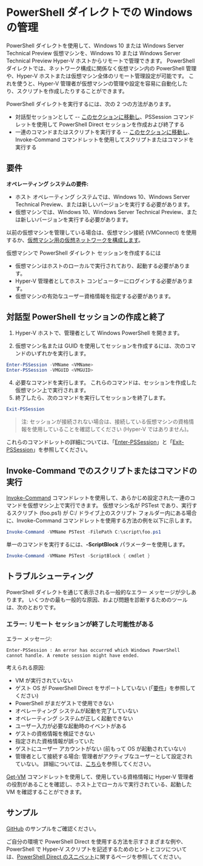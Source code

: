 # PowerShell ダイレクトでの Windows の管理

PowerShell ダイレクトを使用して、Windows 10 または Windows Server Technical Preview 仮想マシンを、Windows 10 または Windows Server Technical Preview Hyper-V ホストからリモートで管理できます。 PowerShell ダイレクトでは、ネットワーク構成に関係なく仮想マシン内の PowerShell 管理や、Hyper-V ホストまたは仮想マシン全体のリモート管理設定が可能です。 これを使うと、Hyper-V 管理者が仮想マシンの管理や設定を容易に自動化したり、スクリプトを作成したりすることができます。

PowerShell ダイレクトを実行するには、次の 2 つの方法があります。
* 対話型セッションとして -- [このセクションに移動し](vmsession.md#create-and-exit-an-interactive-powershell-session)、PSSession コマンドレットを使用して PowerShell Direct セッションを作成および終了する
* 一連のコマンドまたはスクリプトを実行する -- [このセクションに移動し](vmsession.md#run-a-script-or-command-with-invoke-command)、Invoke-Command コマンドレットを使用してスクリプトまたはコマンドを実行する


## 要件

**オペレーティング システムの要件:**
* ホスト オペレーティング システムでは、Windows 10、Windows Server Technical Preview、または新しいバージョンを実行する必要があります。
* 仮想マシンでは、Windows 10、Windows Server Technical Preview、または新しいバージョンを実行する必要があります。

以前の仮想マシンを管理している場合は、仮想マシン接続 (VMConnect) を使用するか、[仮想マシン用の仮想ネットワークを構成します](http://technet.microsoft.com/library/cc816585.aspx)。

仮想マシンで PowerShell ダイレクト セッションを作成するには
* 仮想マシンはホストのローカルで実行されており、起動する必要があります。
* Hyper-V 管理者としてホスト コンピューターにログインする必要があります。
* 仮想マシンの有効なユーザー資格情報を指定する必要があります。

## 対話型 PowerShell セッションの作成と終了

1. Hyper-V ホストで、管理者として Windows PowerShell を開きます。

3. 仮想マシン名または GUID を使用してセッションを作成するには、次のコマンドのいずれかを実行します。
``` PowerShell
Enter-PSSession -VMName <VMName>
Enter-PSSession -VMGUID <VMGUID>
```

4. 必要なコマンドを実行します。 これらのコマンドは、セッションを作成した仮想マシン上で実行されます。
5. 終了したら、次のコマンドを実行してセッションを終了します。
``` PowerShell
Exit-PSSession 
```

>注: セッションが接続されない場合は、接続している仮想マシンの資格情報を使用していることを確認してください (Hyper-V ではありません)。

これらのコマンドレットの詳細については、「[Enter-PSSession](http://technet.microsoft.com/library/hh849707.aspx)」と「[Exit-PSSession](http://technet.microsoft.com/library/hh849743.aspx)」を参照してください。

## Invoke-Command でのスクリプトまたはコマンドの実行

[Invoke-Command](http://technet.microsoft.com/library/hh849719.aspx) コマンドレットを使用して、あらかじめ設定された一連のコマンドを仮想マシン上で実行できます。 仮想マシン名が PSTest であり、実行するスクリプト (foo.ps1) が C:/ ドライブ上のスクリプト フォルダー内にある場合に、Invoke-Command コマンドレットを使用する方法の例を以下に示します。

 ``` PowerShell
 Invoke-Command -VMName PSTest -FilePath C:\script\foo.ps1 
 ```

単一のコマンドを実行するには、**-ScriptBlock** パラメーターを使用します。

 ``` PowerShell
 Invoke-Command -VMName PSTest -ScriptBlock { cmdlet } 
 ```

## トラブルシューティング

PowerShell ダイレクトを通じて表示される一般的なエラー メッセージが少しあります。 いくつかの最も一般的な原因、および問題を診断するためのツールは、次のとおりです。

### エラー: リモート セッションが終了した可能性がある

エラー メッセージ:
```
Enter-PSSession : An error has occurred which Windows PowerShell cannot handle. A remote session might have ended.
```

考えられる原因:
* VM が実行されていない
* ゲスト OS が PowerShell Direct をサポートしていない (「[要件](#Requirements)」を参照してください)
* PowerShell がまだゲストで使用できない
* オペレーティング システムが起動を完了していない
* オペレーティング システムが正しく起動できない
* ユーザー入力が必要な起動時のイベントがある
* ゲストの資格情報を検証できない
* 指定された資格情報が誤っていた
* ゲストにユーザー アカウントがない (前もって OS が起動されていない)
* 管理者として接続する場合: 管理者がアクティブなユーザーとして設定されていない。 詳細については、[こちら](https://technet.microsoft.com/en-us/library/hh825104.aspx)を参照してください。

[Get-VM](http://technet.microsoft.com/library/hh848479.aspx) コマンドレットを使用して、使用している資格情報に Hyper-V 管理者の役割があることを確認し、ホスト上でローカルで実行されている、起動した VM を確認することができます。

## サンプル

[GitHub](https://github.com/Microsoft/Virtualization-Documentation/search?l=powershell&q=-VMName+OR+-VMGuid&type=Code&utf8=%E2%9C%93) のサンプルをご確認ください。

ご自分の環境で PowerShell Direct を使用する方法を示すさまざまな例や、PowerShell で Hyper-V スクリプトを記述するためのヒントとコツについては、[PowerShell Direct のスニペット](../develop/powershell_snippets.md)に関するページを参照してください。



<!--HONumber=Jan16_HO1-->
